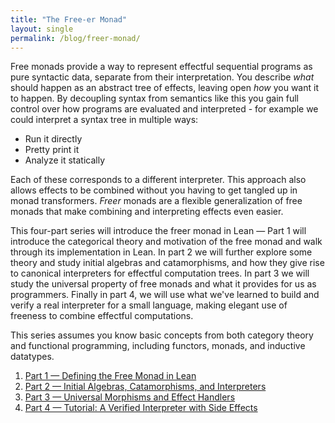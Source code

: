```yaml
---
title: "The Free-er Monad"
layout: single
permalink: /blog/freer-monad/
---
```


Free monads provide a way to represent effectful sequential programs as pure syntactic data, separate from their interpretation. You describe *what* should happen as an abstract tree of effects, leaving open *how* you want it to happen. By decoupling syntax from semantics like this you gain full control over how programs are evaluated and interpreted - for example we could interpret a syntax tree in multiple ways:

- Run it directly
- Pretty print it
- Analyze it statically

Each of these corresponds to a different interpreter. This approach also allows effects to be combined without you having to get tangled up in monad transformers. *Freer* monads are a flexible generalization of free monads that make combining and interpreting effects even easier.

This four-part series will introduce the freer monad in Lean — Part 1 will introduce the categorical theory and motivation of the free monad and walk through its implementation in Lean. In part 2 we will further explore some theory and study initial algebras and catamorphisms, and how they give rise to canonical interpreters for effectful computation trees. In part 3 we will study the universal property of free monads and what it provides for us as programmers. Finally in part 4, we will use what we've learned to build and verify a real interpreter for a small language, making elegant use of freeness to combine effectful computations.

This series assumes you know basic concepts from both category theory and functional programming, including functors, monads, and inductive datatypes.

1. [Part&nbsp;1 — Defining the Free Monad in Lean](/blog/freer-monad/part1/)
2. [Part&nbsp;2 — Initial Algebras, Catamorphisms, and Interpreters](/blog/freer-monad/part2/)
3. [Part&nbsp;3 — Universal Morphisms and Effect Handlers](/blog/freer-monad/part3/)
3. [Part&nbsp;4 — Tutorial: A Verified Interpreter with Side Effects](/blog/freer-monad/part4/)